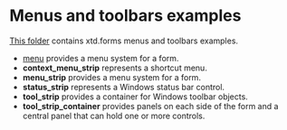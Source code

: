 # Menus and toolbars examples

[This folder](.) contains xtd.forms menus and toolbars examples.

* [menu](menu/README.md) provides a menu system for a form.
* **context_menu_strip** represents a shortcut menu.
* **menu_strip** provides a menu system for a form.
* **status_strip** represents a Windows status bar control.
* **tool_strip** provides a container for Windows toolbar objects.
* **tool_strip_container** provides panels on each side of the form and a central panel that can hold one or more controls.
